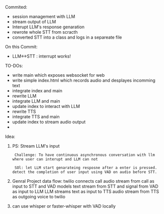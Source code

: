 Commited:
- session management with LLM
- stream output of LLM
- Interupt LLM's response genaration
- rewrote whole STT from scracth
- converted STT into a class and logs in a separeate file

On this Commit:
- LLM<->STT : interrupt works!

TO-DOs:
- write main which exposes websocket for web
- write simple index.html which records audio and desplayes incomming text
- integrate index and main
- rewrite LLM
- integrate LLM and main
- update index to interact with LLM
- rewrite TTS
- integrate TTS and main
- update index to stream audio output
- 

Idea:
1. PS: Stream LLM's input

        Challenge: To have continuous asynchronous conversation with llm where user can interupt and LLM can not
        
        SOl: let LLM start genarateing resposne after a enter is pressed. detect the completion of user input using VAD on audio before STT.

2. Genral Project data flow:
        twilio connects call
        audio stream from call as input to STT and VAD models
        text stream from STT and signal from VAD as input to LLM
        LLM streams text as input to TTS
        audio stream from TTS as outgoing voice to twilio

3. can use whisper or faster-whisper with VAD locally

        
        